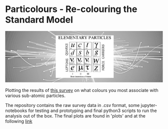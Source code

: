 # Particolours - Re-colouring the Standard Model

![Depiction of a grey-scale standard model](./assets/SM_BlackAndWhite.png)

Plotting the results of [this survey](https://forms.gle/XPpUuzTXuHcS45jL8) on what colours you most associate with various sub-atomic particles. 

The repository contains the raw survey data in .csv format, some jupyter-notebooks for testing and prototyping and final python3 scripts to run the analysis out of the box. The final plots are found in 'plots' and at the following [link](https://jjamieson12.github.io/Particolours/)